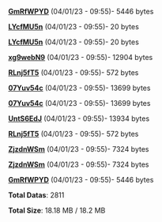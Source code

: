 [**GmRfWPYD**](/data/GmRfWPYD.txt) (04/01/23 - 09:55)- 5446 bytes

[**LYcfMU5n**](/data/LYcfMU5n.txt) (04/01/23 - 09:55)- 20 bytes

[**LYcfMU5n**](/data/LYcfMU5n.txt) (04/01/23 - 09:55)- 20 bytes

[**xg9webN9**](/data/xg9webN9.txt) (04/01/23 - 09:55)- 12904 bytes

[**RLnj5fT5**](/data/RLnj5fT5.txt) (04/01/23 - 09:55)- 572 bytes

[**07Yuv54c**](/data/07Yuv54c.txt) (04/01/23 - 09:55)- 13699 bytes

[**07Yuv54c**](/data/07Yuv54c.txt) (04/01/23 - 09:55)- 13699 bytes

[**UntS6EdJ**](/data/UntS6EdJ.txt) (04/01/23 - 09:55)- 13934 bytes

[**RLnj5fT5**](/data/RLnj5fT5.txt) (04/01/23 - 09:55)- 572 bytes

[**ZjzdnWSm**](/data/ZjzdnWSm.txt) (04/01/23 - 09:55)- 7324 bytes

[**ZjzdnWSm**](/data/ZjzdnWSm.txt) (04/01/23 - 09:55)- 7324 bytes

[**GmRfWPYD**](/data/GmRfWPYD.txt) (04/01/23 - 09:55)- 5446 bytes

**Total Datas**: 2811

**Total Size**: 18.18 MB / 18.2 MB
